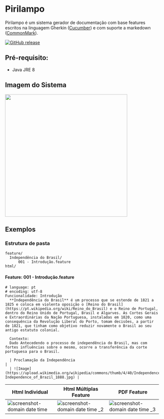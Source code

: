 # Pirilampo

Pirilampo é um sistema gerador de documentação com base features escritos na linguagem Gherkin ([Cucumber](https://cucumber.io/docs/reference)) e com suporte a markedown ([CommonMark](http://commonmark.org/)).

[![GitHub release](https://img.shields.io/github/release/clagomess/pirilampo.svg?maxAge=2592000)](https://github.com/clagomess/pirilampo/releases/latest)

## Pré-requisito:
 - Java JRE 8
 
## Imagem do Sistema
<img src="https://cloud.githubusercontent.com/assets/9750668/17646018/1c4e2160-618e-11e6-8625-6d0e7298b6ed.jpg" width="400">
 
## Exemplos
### Estrutura de pasta
```
feature/
  Independência do Brasil/
	  001 - Introdução.feature
html/
```

#### Feature: 001 - Introdução.feature
```feature
# language: pt
# encoding: utf-8
Funcionalidade: Introdução
  **Independência do Brasil** é um processo que se estende de 1821 a 1825 e coloca em violenta oposição o [Reino do Brasil](https://pt.wikipedia.org/wiki/Reino_do_Brasil) e o Reino de Portugal, dentro do Reino Unido de Portugal, Brasil e Algarves. As Cortes Gerais e Extraordinárias da Nação Portuguesa, instaladas em 1820, como uma consequência da Revolução Liberal do Porto, tomam decisões, a partir de 1821, que tinham como objetivo reduzir novamente o Brasil ao seu antigo estatuto colonial.

  Contexto:
  Dado Antecedendo o processo de independência do Brasil, mas com fortes influências sobre o mesmo, ocorre a transferência da corte portuguesa para o Brasil.

  | Proclamação da Independência                                                                                                              |
  | ![Image](https://upload.wikimedia.org/wikipedia/commons/thumb/4/40/Independence_of_Brazil_1888.jpg/320px-Independence_of_Brazil_1888.jpg) |
```

Html Individual | Html Múltiplas Feature | PDF Feature
--------------- | ---------------------- | -----------
![screenshot- domain date time](https://cloud.githubusercontent.com/assets/9750668/17646023/8c0855de-618e-11e6-9eff-894473aa4b1a.png) | ![screenshot- domain date time _2](https://cloud.githubusercontent.com/assets/9750668/17646025/93b7b43c-618e-11e6-94b9-24e5b12e1aec.png) | ![screenshot- domain date time _3](https://cloud.githubusercontent.com/assets/9750668/17646026/97c24920-618e-11e6-95d8-b65bb965c7b1.png)